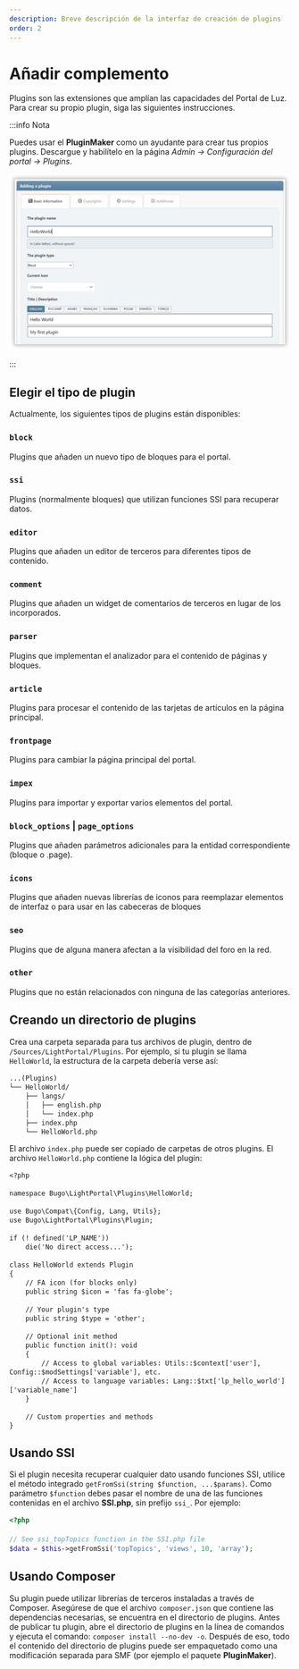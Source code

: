 ```yaml
---
description: Breve descripción de la interfaz de creación de plugins
order: 2
---
```


# Añadir complemento

Plugins son las extensiones que amplían las capacidades del Portal de Luz. Para crear su propio plugin, siga las siguientes instrucciones.

:::info Nota

Puedes usar el **PluginMaker** como un ayudante para crear tus propios plugins. Descargue y habilítelo en la página _Admin -> Configuración del portal -> Plugins_.

![Create a new plugin with PluginMaker](create_plugin.png)

:::

## Elegir el tipo de plugin

Actualmente, los siguientes tipos de plugins están disponibles:

### `block`

Plugins que añaden un nuevo tipo de bloques para el portal.

### `ssi`

Plugins (normalmente bloques) que utilizan funciones SSI para recuperar datos.

### `editor`

Plugins que añaden un editor de terceros para diferentes tipos de contenido.

### `comment`

Plugins que añaden un widget de comentarios de terceros en lugar de los incorporados.

### `parser`

Plugins que implementan el analizador para el contenido de páginas y bloques.

### `article`

Plugins para procesar el contenido de las tarjetas de artículos en la página principal.

### `frontpage`

Plugins para cambiar la página principal del portal.

### `impex`

Plugins para importar y exportar varios elementos del portal.

### `block_options` | `page_options`

Plugins que añaden parámetros adicionales para la entidad correspondiente (bloque o .page).

### `icons`

Plugins que añaden nuevas librerías de iconos para reemplazar elementos de interfaz o para usar en las cabeceras de bloques

### `seo`

Plugins que de alguna manera afectan a la visibilidad del foro en la red.

### `other`

Plugins que no están relacionados con ninguna de las categorías anteriores.

## Creando un directorio de plugins

Crea una carpeta separada para tus archivos de plugin, dentro de `/Sources/LightPortal/Plugins`. Por ejemplo, si tu plugin se llama `HelloWorld`, la estructura de la carpeta debería verse así:

```
...(Plugins)
└── HelloWorld/
    ├── langs/
    │   ├── english.php
    │   └── index.php
    ├── index.php
    └── HelloWorld.php
```

El archivo `index.php` puede ser copiado de carpetas de otros plugins. El archivo `HelloWorld.php` contiene la lógica del plugin:

```php:line-numbers
<?php

namespace Bugo\LightPortal\Plugins\HelloWorld;

use Bugo\Compat\{Config, Lang, Utils};
use Bugo\LightPortal\Plugins\Plugin;

if (! defined('LP_NAME'))
	die('No direct access...');

class HelloWorld extends Plugin
{
    // FA icon (for blocks only)
    public string $icon = 'fas fa-globe';

    // Your plugin's type
    public string $type = 'other';

    // Optional init method
    public function init(): void
    {
        // Access to global variables: Utils::$context['user'], Config::$modSettings['variable'], etc.
        // Access to language variables: Lang::$txt['lp_hello_world']['variable_name']
    }

    // Custom properties and methods
}

```

## Usando SSI

Si el plugin necesita recuperar cualquier dato usando funciones SSI, utilice el método integrado `getFromSsi(string $function, ...$params)`. Como parámetro `$function` debes pasar el nombre de una de las funciones contenidas en el archivo **SSI.php**, sin prefijo `ssi_`. Por ejemplo:

```php
<?php

// See ssi_topTopics function in the SSI.php file
$data = $this->getFromSsi('topTopics', 'views', 10, 'array');
```

## Usando Composer

Su plugin puede utilizar librerías de terceros instaladas a través de Composer. Asegúrese de que el archivo `composer.json` que contiene las dependencias necesarias, se encuentra en el directorio de plugins. Antes de publicar tu plugin, abre el directorio de plugins en la línea de comandos y ejecuta el comando: `composer install --no-dev -o`. Después de eso, todo el contenido del directorio de plugins puede ser empaquetado como una modificación separada para SMF (por ejemplo el paquete **PluginMaker**).

